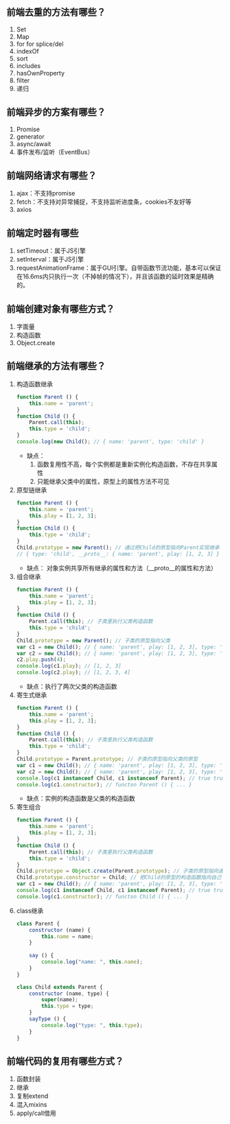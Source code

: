 ## 前端去重的方法有哪些？
1. Set
2. Map
3. for for splice/del
4. indexOf
5. sort
6. includes
7. hasOwnProperty
8. filter
9. 递归
    
## 前端异步的方案有哪些？
1. Promise
2. generator
3. async/await
4. 事件发布/监听（EventBus）

## 前端网络请求有哪些？
1. ajax：不支持promise
2. fetch：不支持对异常捕捉，不支持监听进度条，cookies不友好等
3. axios

## 前端定时器有哪些
1. setTimeout：属于JS引擎
2. setInterval：属于JS引擎
3. requestAnimationFrame：属于GUI引擎。自带函数节流功能，基本可以保证在16.6ms内只执行一次（不掉帧的情况下），并且该函数的延时效果是精确的。

## 前端创建对象有哪些方式？
1. 字面量
2. 构造函数
3. Object.create

## 前端继承的方法有哪些？
1. 构造函数继承
    ```js
    function Parent () {
        this.name = 'parent';
    }
    function Child () {
        Parent.call(this);
        this.type = 'child';
    }
    console.log(new Child(); // { name: 'parent', type: 'child' }
    ```
    + 缺点：
        1. 函数复用性不高，每个实例都是重新实例化构造函数，不存在共享属性
        2. 只能继承父类中的属性，原型上的属性方法不可见
2. 原型链继承
    ```js
    function Parent () {
        this.name = 'parent';
        this.play = [1, 2, 3];
    }
    function Child () {
        this.type = 'child';
    }
    Child.prototype = new Parent(); // 通过把Child的原型指向Parent实现继承
    // { type: 'child', __proto__: { name: 'parent', play: [1, 2, 3] } }
    ```
    + 缺点： 对象实例共享所有继承的属性和方法（__proto__的属性和方法）
3. 组合继承
    ```js
    function Parent () {
        this.name = 'parent';
        this.play = [1, 2, 3];
    }
    function Child () {
        Parent.call(this); // 子类里执行父类构造函数
        this.type = 'child';
    }
    Child.prototype = new Parent(); // 子类的原型指向父类
    var c1 = new Child(); // { name: 'parent', play: [1, 2, 3], type: 'child' }
    var c2 = new Child(); // { name: 'parent', play: [1, 2, 3], type: 'child' }
    c2.play.push(4);
    console.log(c1.play); // [1, 2, 3]
    console.log(c2.play); // [1, 2, 3, 4]
    ```
    + 缺点：执行了两次父类的构造函数
4. 寄生式继承
    ```js
    function Parent () {
        this.name = 'parent';
        this.play = [1, 2, 3];
    }
    function Child () {
        Parent.call(this); // 子类里执行父类构造函数
        this.type = 'child';
    }
    Child.prototype = Parent.prototype; // 子类的原型指向父类的原型
    var c1 = new Child(); // { name: 'parent', play: [1, 2, 3], type: 'child' }
    var c2 = new Child(); // { name: 'parent', play: [1, 2, 3], type: 'child' }
    console.log(c1 instanceof Child, c1 instanceof Parent); // true true
    console.log(c1.constructor); // functon Parent () { ... }
    ```
    + 缺点：实例的构造函数是父类的构造函数
5. 寄生组合
    ```js
    function Parent () {
        this.name = 'parent';
        this.play = [1, 2, 3];
    }
    function Child () {
        Parent.call(this); // 子类里执行父类构造函数
        this.type = 'child';
    }
    Child.prototype = Object.create(Parent.prototype); // 子类的原型指向通过Object.create创建的中间对象
    Child.prototype.constructor = Child; // 把Child的原型的构造函数指向自己
    var c1 = new Child(); // { name: 'parent', play: [1, 2, 3], type: 'child' }
    console.log(c1 instanceof Child, c1 instanceof Parent); // true true
    console.log(c1.constructor); // functon Child () { ... }
    ```
6. class继承
    ```js
    class Parent {
        constructor (name) {
            this.name = name;
        }
        
        say () {
            console.log("name: ", this.name);
        }
    }
    
    class Child extends Parent {
        constructor (name, type) {
            super(name);
            this.type = type;
        }
        sayType () {
            console.log("type: ", this.type);
        }
    }
    ```

## 前端代码的复用有哪些方式？
1. 函数封装
2. 继承
3. 复制extend
4. 混入mixins
5. apply/call借用